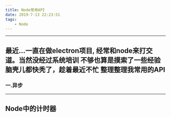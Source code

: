 ```yaml
---
title: Node常用API
date: 2019-7-13 22:23:51
tags:
    - Node
---
```


---
最近...一直在做electron项目, 经常和node来打交道。当然没经过系统培训 不够也算是摸索了一些经验
脑壳儿都快秃了，趁着最近不忙 整理整理我常用的API
---
### 一.异步
---
Node中的计时器
---